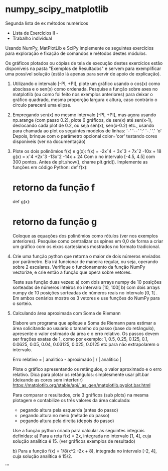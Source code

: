 # numpy_scipy_matplotlib
 Segunda lista de ex métodos numéricos
- Lista de Exercícios II - 
- Trabalho individual

Usando NumPy, MatPlotLib e SciPy implemente os seguintes exercícios para exploração
e fixação de comandos e métodos destes módulos.

Os gráficos plotados ou cópias de tela de execução destes exercícios estão 
disponíveis na pasta "Exemplos de Resultados" e servem para exemplificar
uma possível solução (estão lá apenas para servir de apoio de explicação).


1) Utilizando o  intervalo [-PI, +PI], plote um gráfico usando o cos(x) como abscissa e o sen(x) como ordenada.
   Pesquise a função sobre axes no matplotlib (ou como foi feito nos exemplos anteriores) 
   para deixar o gráfico quadrado, mesma proporção largura x altura, 
   caso contrário o círculo parecerá uma elipse.


2) Empregando sen(x) no mesmo intervalo [-PI, +PI], mas agora usando np.arange (com passo 0.2), 
   plote 6 gráficos, de sen(x) até sen(x-1), deslocando cada plot de 0.2,
   ou seja sen(x), sen(x-0.2) etc., usando para chamada ao plot os seguintes modelos de linhas:
   '-'    '--'    ':'     '-.'      '.'      'o'
   Depois, brinque com o parâmetro opcional color='cor' testando cores disponíveis (ver na documentação)


3) Plote os dois polinômios f(x) e g(x):
   f(x) = -2xˆ4 + 3xˆ3 + 7xˆ2 -10x + 18
   g(x) = xˆ4 +2xˆ3  -13xˆ2 -14x + 24
   Com x no intervalo [-4.5, 4.5] com 300 pontos. Antes de plt.show(), chame plt.grid(). 
   Implemente as funções em código Python:
   def f(x): 
      # retorno da função f
   def g(x): 
      # retorno da função g     
   Coloque as equações dos polinômios como rótulos (ver nos exemplos anteriores).
   Pesquise como centralizar os spines em 0,0 de forma a criar um gráfico com 
   os eixos cartesianos mostrados no formato tradicional.


4) Crie uma função python que retorna o maior de dois números enviados por parâmetro.
   Ela irá funcionar de maneira regular, ou seja, operando sobre 2 escalares.
   Verifique o funcionamento da função NumPy vectorize, e crie então a função
   que opera sobre vetores.

   Teste sua função duas vezes:
   a) com dois arrays numpy de 10 posições sorteadas de números inteiros
   no intervalo [10, 100[
   b) com dois arrays numpy de 10 posições sorteadas de números reais
   no intervalo ]0, 1[ .
   Em ambos cenários mostre os 3 vetores e use funções do NumPy para o sorteio.


5) Calculando área aproximada com Soma de Riemann

   Elabore um programa que aplique a Soma de Riemann para estimar a área
   solicitando ao usuário o tamanho do passo (base do retângulo), apresente
   o valor estimado da área e o erro relativo.
   Os passos devem ser frações exatas de 1, como por exemplo:
   1, 0.5, 0.25, 0.125, 0.1, 0.0625, 0.05, 0.04, 0.03125, 0.025, 0.0125 etc
   para não extrapolarem o intervalo.

   Erro relativo = | analitico - aproximado | / | analítico |

   Plote o gráfico apresentando os retângulos, o valor aproximado e o erro
   relativo.
   Dica para plotar os retângulos: simplesmente usar plt.bar (deixando as cores sem interferir)
   https://matplotlib.org/stable/api/_as_gen/matplotlib.pyplot.bar.html

   Para comparar o resultados, crie 3 gráficos (sub plots) na mesma plotagem
   e contabilize os três valores da área calculada:
   - pegando altura pela esquerda (antes do passo)
   - pegando altura no meio (métade do passo)
   - pegando altura pela direita (depois do passo)

   Use a função python criada para calcular as seguintes integrais definidas:
   a) Para a reta f(x) = 2x, integrada no intervalo [1, 4], cuja solução analítica é 15.
   (ver gráficos exemplos de resultado)

   b) Para a função f(x) = 1/8(x^2 -2x + 8), integrada no intervalo [-2, 4], cuja solução
   analítica é 15/2.

'''
